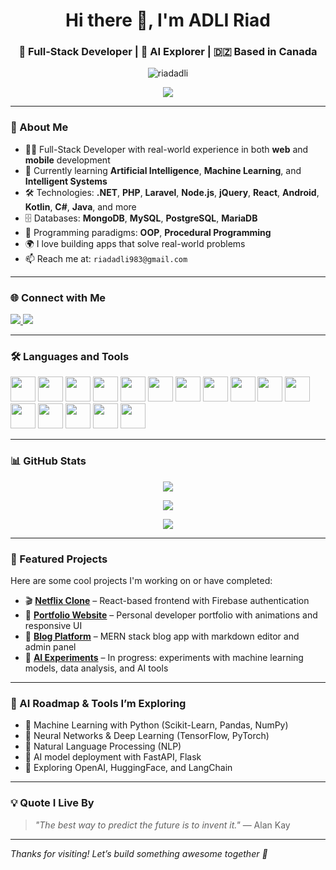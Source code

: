 <h1 align="center">Hi there 👋, I'm ADLI Riad</h1>
<h3 align="center">🚀 Full-Stack Developer | 🤖 AI Explorer | 🇩🇿 Based in Canada</h3>

<p align="center">
  <img src="https://komarev.com/ghpvc/?username=riadadli&label=Profile%20views&color=0e75b6&style=flat" alt="riadadli" />
</p>

<p align="center">
  <a href="https://github.com/riadadli">
    <img src="https://readme-typing-svg.demolab.com/?lines=Full-Stack%20Web%20%26%20Mobile%20Developer;Passionate%20about%20AI%20%26%20ML;Always%20Learning%20New%20Tech!&center=true&width=500&height=40" />
  </a>
</p>

---

### 🧠 About Me

- 👨‍💻 Full-Stack Developer with real-world experience in both **web** and **mobile** development  
- 🤖 Currently learning **Artificial Intelligence**, **Machine Learning**, and **Intelligent Systems**  
- 🛠️ Technologies: **.NET**, **PHP**, **Laravel**, **Node.js**, **jQuery**, **React**, **Android**, **Kotlin**, **C#**, **Java**, and more  
- 🗄️ Databases: **MongoDB**, **MySQL**, **PostgreSQL**, **MariaDB**  
- 🧩 Programming paradigms: **OOP**, **Procedural Programming**  
- 🌍 I love building apps that solve real-world problems  
- 📫 Reach me at: `riadadli983@gmail.com`  

---

### 🌐 Connect with Me

<p align="left">
  <a href="https://linkedin.com/in/adli-riad" target="_blank">
    <img src="https://img.shields.io/badge/LinkedIn-ADLI Riad-blue?style=for-the-badge&logo=linkedin" />
  </a>
  <a href="mailto:riadadli983@gmail.com">
    <img src="https://img.shields.io/badge/Gmail-riadadli983@gmail.com-red?style=for-the-badge&logo=gmail" />
  </a>
</p>

---

### 🛠️ Languages and Tools

<p align="left">
  <img src="https://cdn.jsdelivr.net/gh/devicons/devicon/icons/javascript/javascript-original.svg" width="40" height="40"/>
  <img src="https://cdn.jsdelivr.net/gh/devicons/devicon/icons/react/react-original.svg" width="40" height="40"/>
  <img src="https://cdn.jsdelivr.net/gh/devicons/devicon/icons/nodejs/nodejs-original.svg" width="40" height="40"/>
  <img src="https://cdn.jsdelivr.net/gh/devicons/devicon/icons/php/php-original.svg" width="40" height="40"/>
  <img src="https://cdn.jsdelivr.net/gh/devicons/devicon/icons/laravel/laravel-plain.svg" width="40" height="40"/>
  <img src="https://cdn.jsdelivr.net/gh/devicons/devicon/icons/csharp/csharp-original.svg" width="40" height="40"/>
  <img src="https://cdn.jsdelivr.net/gh/devicons/devicon/icons/java/java-original.svg" width="40" height="40"/>
  <img src="https://cdn.jsdelivr.net/gh/devicons/devicon/icons/kotlin/kotlin-original.svg" width="40" height="40"/>
  <img src="https://cdn.jsdelivr.net/gh/devicons/devicon/icons/android/android-original.svg" width="40" height="40"/>
  <img src="https://cdn.jsdelivr.net/gh/devicons/devicon/icons/python/python-original.svg" width="40" height="40"/>
  <img src="https://cdn.jsdelivr.net/gh/devicons/devicon/icons/html5/html5-original.svg" width="40" height="40"/>
  <img src="https://cdn.jsdelivr.net/gh/devicons/devicon/icons/css3/css3-original.svg" width="40" height="40"/>
  <img src="https://cdn.jsdelivr.net/gh/devicons/devicon/icons/mongodb/mongodb-original.svg" width="40" height="40"/>
  <img src="https://cdn.jsdelivr.net/gh/devicons/devicon/icons/mysql/mysql-original.svg" width="40" height="40"/>
  <img src="https://cdn.jsdelivr.net/gh/devicons/devicon/icons/postgresql/postgresql-original.svg" width="40" height="40"/>
  <img src="https://cdn.jsdelivr.net/gh/devicons/devicon/icons/git/git-original.svg" width="40" height="40"/>
</p>

---

### 📊 GitHub Stats

<p align="center">
  <img src="https://github-readme-stats.vercel.app/api?username=riadadli&show_icons=true&theme=github_dark" />
</p>
<p align="center">
  <img src="https://github-readme-streak-stats.herokuapp.com/?user=riadadli&theme=dark" />
</p>
<p align="center">
  <img src="https://github-readme-stats.vercel.app/api/top-langs/?username=riadadli&layout=compact&theme=dark" />
</p>

---

### 🚀 Featured Projects

Here are some cool projects I'm working on or have completed:

- 🎬 **[Netflix Clone](https://github.com/riadadli/netflix-clone)** – React-based frontend with Firebase authentication
- 💼 **[Portfolio Website](https://github.com/riadadli/portfolio)** – Personal developer portfolio with animations and responsive UI
- 📝 **[Blog Platform](https://github.com/riadadli/mern-blog)** – MERN stack blog app with markdown editor and admin panel
- 🤖 **[AI Experiments](https://github.com/riadadli/ai-lab)** – In progress: experiments with machine learning models, data analysis, and AI tools

---

### 🧠 AI Roadmap & Tools I’m Exploring

- 📌 Machine Learning with Python (Scikit-Learn, Pandas, NumPy)
- 📌 Neural Networks & Deep Learning (TensorFlow, PyTorch)
- 📌 Natural Language Processing (NLP)
- 📌 AI model deployment with FastAPI, Flask
- 📌 Exploring OpenAI, HuggingFace, and LangChain

---

### 💡 Quote I Live By

> *"The best way to predict the future is to invent it."* — Alan Kay

---

*Thanks for visiting! Let’s build something awesome together 🚀*
